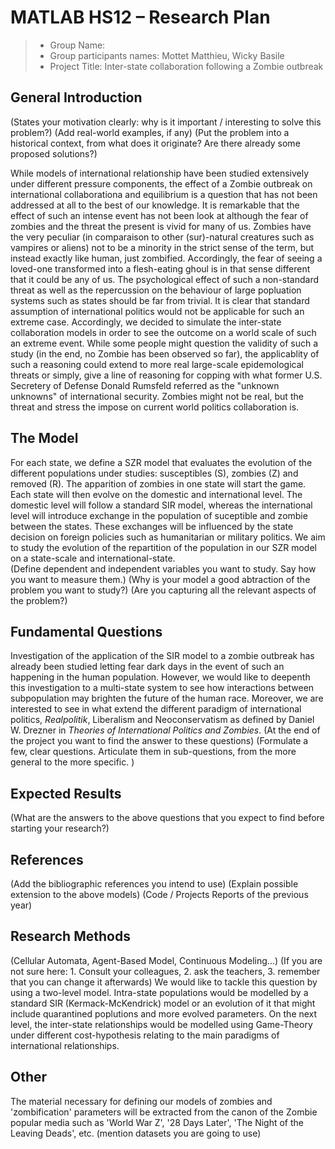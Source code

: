 # MATLAB HS12 – Research Plan

> * Group Name: 
> * Group participants names: Mottet Matthieu, Wicky Basile
> * Project Title: Inter-state collaboration following a Zombie outbreak

## General Introduction


(States your motivation clearly: why is it important / interesting to solve this problem?)
(Add real-world examples, if any)
(Put the problem into a historical context, from what does it originate? Are there already some proposed solutions?)

While models of international relationship have been studied extensively under different pressure components, the effect of a Zombie outbreak on international collaborationa and equilibrium is a question that has not been addressed at all to the best of our knowledge. It is remarkable that the effect of such an intense event has not been look at although the fear of zombies and the threat the present is vivid for many of us. Zombies have the very peculiar (in comparaison to other (sur)-natural creatures such as vampires or aliens) not to be a minority in the strict sense of the term, but instead exactly like human, just zombified. Accordingly, the fear of seeing a loved-one transformed into a flesh-eating ghoul is in that sense different that it could be any of us. The psychological effect of such a non-standard threat as well as the repercussion on the behaviour of large popluation systems such as states should be far from trivial. It is clear that standard assumption of international politics would not be applicable for such an extreme case.
Accordingly, we decided to simulate the inter-state collaboration models in order to see the outcome on a world scale of such an extreme event. While some people might question the validity of such a study (in the end, no Zombie has been observed so far), the applicablity of such a reasoning could extend to more real large-scale epidemological threats or simply, give a line of reasoning for copping with what former U.S. Secretery of Defense Donald Rumsfeld referred as the "unknown unknowns" of international security. Zombies might not be real, but the threat and stress the impose on current world politics collaboration is. 


## The Model

For each state, we define a SZR model that evaluates the evolution of the different populations under studies: susceptibles (S), zombies (Z) and removed (R). The apparition of zombies in one state will start the game. Each state will then evolve on the domestic and international level. The domestic level will follow a standard SIR model, whereas the international level will introduce exchange in the population of suceptible and zombie between the states. These exchanges will be influenced by the state decision on foreign policies such as humanitarian or military politics.
We aim to study the evolution of the repartition of the population in our SZR model on a state-scale and international-state.  
(Define dependent and independent variables you want to study. Say how you want to measure them.) (Why is your model a good abtraction of the problem you want to study?) (Are you capturing all the relevant aspects of the problem?)


## Fundamental Questions

Investigation of the application of the SIR model to a zombie outbreak has already been studied letting fear dark days in the event of such an happening in the human population. However, we would like to deepenth this investigation to a multi-state system to see how interactions between subpopulation may brighten the future of the human race. Moreover, we are interested to see in what extend the different paradigm of international politics, *Realpolitik*, Liberalism and Neoconservatism as defined by Daniel W. Drezner in *Theories of International Politics and Zombies*.
(At the end of the project you want to find the answer to these questions)
(Formulate a few, clear questions. Articulate them in sub-questions, from the more general to the more specific. )


## Expected Results

(What are the answers to the above questions that you expect to find before starting your research?)


## References 

(Add the bibliographic references you intend to use)
(Explain possible extension to the above models)
(Code / Projects Reports of the previous year)


## Research Methods

(Cellular Automata, Agent-Based Model, Continuous Modeling...) (If you are not sure here: 1. Consult your colleagues, 2. ask the teachers, 3. remember that you can change it afterwards)
We would like to tackle this question by using a two-level model. Intra-state populations would be modelled by a standard SIR (Kermack-McKendrick) model or an evolution of it that might include quarantined poplutions and more evolved parameters. On the next level, the inter-state relationships would be modelled using Game-Theory under different cost-hypothesis relating to the main paradigms of international relationships. 

## Other

The material necessary for defining our models of zombies and 'zombification' parameters will be extracted from the canon of the Zombie popular media such as 'World War Z', '28 Days Later', 'The Night of the Leaving Deads', etc.
(mention datasets you are going to use)
